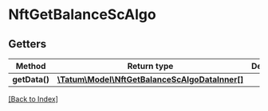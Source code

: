 # NftGetBalanceScAlgo

## Getters

Method | Return type | Description | Notes
------------ | ------------- | ------------- | -------------
**getData()** | [**\Tatum\Model\NftGetBalanceScAlgoDataInner[]**](NftGetBalanceScAlgoDataInner.md) |  | [optional]

[[Back to Index]](../index.md)

